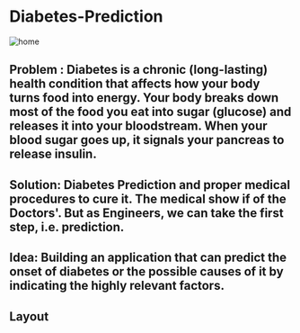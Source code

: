 # Diabetes-Prediction

![home](https://user-images.githubusercontent.com/64016811/198817377-0eef049f-5ef0-414e-97e1-a1cba823346f.png)

## Problem : Diabetes is a chronic (long-lasting) health condition that affects how your body turns food into energy. Your body breaks down most of the food you eat into sugar (glucose) and releases it into your bloodstream. When your blood sugar goes up, it signals your pancreas to release insulin.

## Solution: Diabetes Prediction and proper medical procedures to cure it. The medical show if of the Doctors'. But as Engineers, we can take the first step, i.e. prediction.

## Idea: Building an application that can predict the onset of diabetes or the possible causes of it by indicating the highly relevant factors. 

## Layout



